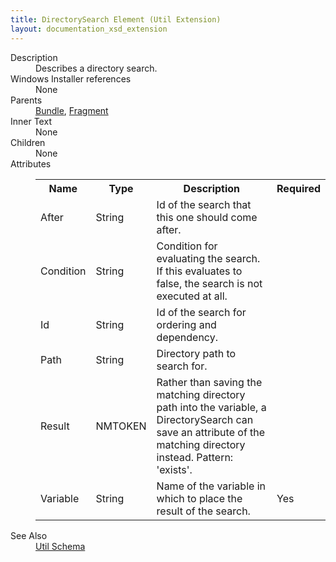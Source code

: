 ```yaml
---
title: DirectorySearch Element (Util Extension)
layout: documentation_xsd_extension
---
```

<dl>
  <dt>Description</dt>
  <dd>Describes a directory search.</dd>
  <dt>Windows Installer references</dt>
  <dd>None</dd>
  <dt>Parents</dt>
  <dd>
    <a href="../../wix/bundle/">Bundle</a>, <a href="../../wix/fragment/">Fragment</a></dd>
  <dt>Inner Text</dt>
  <dd>None</dd>
  <dt>Children</dt>
  <dd>None</dd>
  <dt>Attributes</dt>
  <dd>
    <table cellspacing="0" cellpadding="0" class="schema">
      <tr>
        <th width="15%">Name</th>
        <th width="15%">Type</th>
        <th width="65%">Description</th>
        <th width="15%">Required</th>
      </tr>
      <tr>
        <td>After</td>
        <td>String</td>
        <td>Id of the search that this one should come after.</td>
        <td>&nbsp;</td>
      </tr>
      <tr>
        <td>Condition</td>
        <td>String</td>
        <td>Condition for evaluating the search. If this evaluates to false, the search is not executed at all.</td>
        <td>&nbsp;</td>
      </tr>
      <tr>
        <td>Id</td>
        <td>String</td>
        <td>Id of the search for ordering and dependency.</td>
        <td>&nbsp;</td>
      </tr>
      <tr>
        <td>Path</td>
        <td>String</td>
        <td>Directory path to search for.</td>
        <td>&nbsp;</td>
      </tr>
      <tr>
        <td>Result</td>
        <td>NMTOKEN</td>
        <td>             Rather than saving the matching directory path into the variable, a DirectorySearch can save an             attribute of the matching directory instead.             Pattern: 'exists'.</td>
        <td>&nbsp;</td>
      </tr>
      <tr>
        <td>Variable</td>
        <td>String</td>
        <td>Name of the variable in which to place the result of the search.</td>
        <td>Yes</td>
      </tr>
    </table>
  </dd>
  <dt>See Also</dt>
  <dd>
    <a href="../">Util Schema</a>
  </dd>
</dl>
